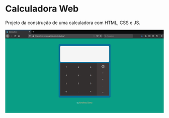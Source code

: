 # Calculadora Web
Projeto da construção de uma calculadora com HTML, CSS e JS. 

![Alt text](IMG/calculadora.png?raw=true "Optional Title")
